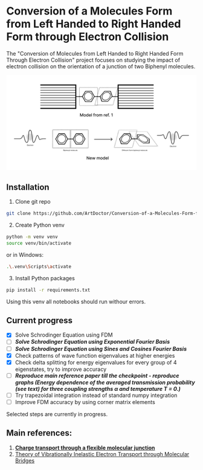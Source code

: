# Conversion of a Molecules Form from Left Handed to Right Handed Form through Electron Collision
The "Conversion of Molecules from Left Handed to Right Handed Form Through Electron Collision" project focuses on studying the impact of electron collision on the orientation of a junction of two Biphenyl molecules.

<img src="resources/pic1.png" alt="Biphenyl moleciles" width="800">

## Installation  
1. Clone git repo
```sh
git clone https://github.com/ArtDoctor/Conversion-of-a-Molecules-Form-from-Left-Handed-to-Right-Handed-through-Electron-Collision/tree/main
```
2. Create Python venv
```sh
python -m venv venv
source venv/bin/activate
```
or in Windows:
```sh
.\.venv\Scripts\activate
```
3. Install Python packages
```sh
pip install -r requirements.txt
```
Using this venv all notebooks should run withour errors.



## Current progress  
- [x] Solve Schrodinger Equation using FDM
- [ ] ***Solve Schrodinger Equation using Exponential Fourier Basis***
- [ ] ***Solve Schrodinger Equation using Sines and Cosines Fourier Basis***
- [x] Check patterns of wave function eigenvalues at higher energies
- [x] Check delta splitting for energy eigenvalues for every group of 4 eigenstates, try to improve accuracy
- [ ] ***Reproduce main reference paper till the checkpoint - reproduce graphs (Energy dependence of the averaged transmission probability (see text) for three coupling strengths α and temperature T = 0.)***
- [ ] Try trapezoidal integration instead of standard numpy integration
- [ ] Improve FDM accuracy by using corner matrix elements  

Selected steps are currently in progress.

## Main references:  
1. <a href="https://arxiv.org/abs/cond-mat/0411064"><strong>Charge transport through a flexible molecular junction</strong></a>  
2. <a href="https://arxiv.org/abs/cond-mat/0312080">Theory of Vibrationally Inelastic Electron Transport through Molecular Bridges</strong></a>
